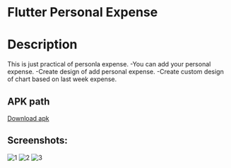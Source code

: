 # Flutter Personal Expense

# Description 
This is just practical of personla expense.
-You can add your personal expense.
-Create design of add personal expense.
-Create custom design of chart based on last week expense.


## APK path
[Download apk](https://github.com/Rajuvaghela/PersonalExpense/blob/main/PersonalExpense.apk)


## Screenshots:
![1](https://user-images.githubusercontent.com/32461284/197693708-fb088d2d-a5b3-4d35-b533-c2b033e088ea.png) ![2](https://user-images.githubusercontent.com/32461284/197693719-1a8187d9-1730-4d77-b5b0-cf969beb2a9c.png) ![3](https://user-images.githubusercontent.com/32461284/197693721-be7144f5-1fb1-4a9c-9710-dcd87a51b6a5.png)





